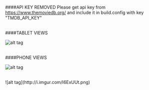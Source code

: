 ####API KEY REMOVED
Please get api key from https://www.themoviedb.org/ and include it in build.config with key "TMDB_API_KEY"

</br>
####TABLET VIEWS

![alt tag](http://i.imgur.com/cpjoOe2.png)

</br>
####PHONE VIEWS

![alt tag](http://i.imgur.com/ETYziSg.png)

</br>
![alt tag](http://i.imgur.com/I6ExUUt.png)


